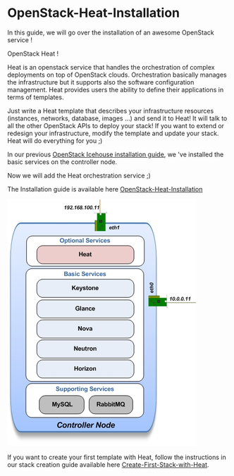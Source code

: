 OpenStack-Heat-Installation
===========================

In this guide, we will go over the installation of an awesome OpenStack service !

OpenStack Heat !

Heat is an openstack service that handles the orchestration of complex deployments on top of OpenStack clouds. Orchestration basically manages the infrastructure but it supports also the software configuration management.
Heat provides users the ability to define their applications in terms of templates.

Just write a Heat template that describes your infrastructure resources (instances, networks, database, images …) and send it to Heat! It will talk to all the other OpenStack APIs to deploy your stack!
If you want to extend or redesign your infrastructure, modify the template and update your stack. Heat will do everything for you ;)

In our previous [OpenStack Icehouse installation guide](https://github.com/ChaimaGhribi/OpenStack-Icehouse-Installation/blob/master/OpenStack-Icehouse-Installation.rst), we 've installed the basic services on the controller node.

Now we will add the Heat orchestration service ;)

The Installation guide is available here [OpenStack-Heat-Installation](https://github.com/MarouenMechtri/OpenStack-Heat-Installation/blob/master/OpenStack-Heat-Installation.rst) 

![Heat image](https://raw.githubusercontent.com/MarouenMechtri/OpenStack-Heat-Installation/master/images/controller+heat.jpg)

If you want to create your first template with Heat, follow the instructions in our stack creation guide available here [Create-First-Stack-with-Heat](https://github.com/MarouenMechtri/OpenStack-Heat-Installation/blob/master/Create-your-first-stack-with-Heat.rst). 
